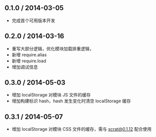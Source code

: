 0.1.0 / 2014-03-05
------------------

* 完成首个可用版本开发

0.2.0 / 2014-03-16
------------------

* 重写大部分逻辑，优化模块加载排重逻辑，
* 新增 require.alias
* 新增 require.load
* 增加调试信息

0.3.0 / 2014-05-03
------------------

* 增加 localStorage 对模块 JS 文件的缓存
* 增加构建标识 hash，hash 发生变化时清空 localStorage 缓存

0.3.1 / 2014-05-07
------------------

* 增加 localStorage 对模块 CSS 文件的缓存，需与 scrat@0.1.12 配合使用